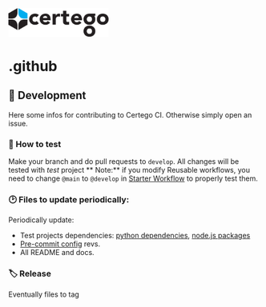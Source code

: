 <img src="Certego.png" alt="Certego" width="200" />

# .github 

## 🔧 Development
Here some infos for contributing to Certego CI.
Otherwise simply open an issue.

### 📖 How to test
Make your branch and do pull requests to `develop`.
All changes will be tested with *test* project
** Note:** if you modify Reusable workflows, you need to change `@main` to `@develop` in [Starter Workflow](starter.yml) to properly test them.

### 🕑 Files to update periodically:
Periodically update:
- Test projects dependencies: [python dependencies](test/python_test/packages.txt), [node.js packages](test/node_test/package.json)
- [Pre-commit config](.pre-commit-config.yaml) revs.
- All README and docs.

### 🏷️ Release
Eventually files to tag